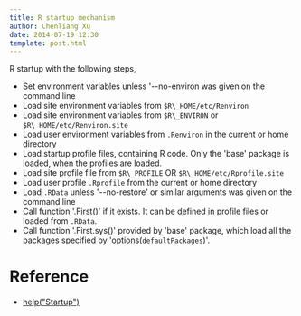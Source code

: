 ```yaml
---
title: R startup mechanism
author: Chenliang Xu
date: 2014-07-19 12:30
template: post.html
---
```


R startup with the following steps,

* Set environment variables unless '--no-environ was given on the command line
 * Load site environment variables from `$R\_HOME/etc/Renviron`
 * Load site environment variables from `$R\_ENVIRON` or `$R\_HOME/etc/Renviron.site`
 * Load user environment variables from `.Renviron` in the current or home directory 
* Load startup profile files, containing R code. Only the 'base'
  package is loaded, when the profiles are loaded.
 * Load site profile file from `$R\_PROFILE` OR `$R\_HOME/etc/Rprofile.site`
 * Load user profile `.Rprofile` from the current or home directory
* Load `.RData` unless '--no-restore' or similar arguments was given on the command line
* Call function '.First()' if it exists. It can be defined in profile files or loaded from `.RData`.
* Call function '.First.sys()' provided by 'base' package, which load
  all the packages specified by 'options(`defaultPackages`)'.

# Reference

* [help("Startup")](http://stat.ethz.ch/R-manual/R-patched/library/base/html/Startup.html)
